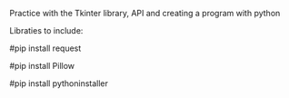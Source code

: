 Practice with the Tkinter library, API and creating a program with python

Libraties to include:

#pip install request

#pip install Pillow

#pip install pythoninstaller

